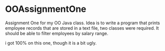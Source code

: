 # OOAssignmentOne
Assignment One for my OO Java class.
Idea is to write a program that prints employee records that are stored in a text file, two classes were required. It should be able to filter employees by salary range.

i got 100% on this one, though it is a bit ugly.

